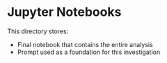 # Jupyter Notebooks

This directory stores:

 - Final notebook that contains the entire analysis
 - Prompt used as a foundation for this investigation
